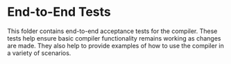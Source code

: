 # End-to-End Tests

This folder contains end-to-end acceptance tests for the compiler. These
tests help ensure basic compiler functionality remains working as changes are
made. They also help to provide examples of how to use the compiler in a
variety of scenarios.